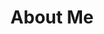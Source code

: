 ---
title: "About Me"
layout: single
permalink: /about-me/
header:
  overlay_color: "#000"
  overlay_filter: "0.5"
  overlay_image: /assets/images/workout-01.jpg
toc: true
toc_label: "목차"
---
